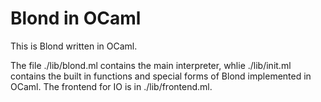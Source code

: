 # Blond in OCaml

This is Blond written in OCaml.

The file ./lib/blond.ml contains the main interpreter, whlie ./lib/init.ml contains
the built in functions and special forms of Blond implemented in OCaml. 
The frontend for IO is in ./lib/frontend.ml.
